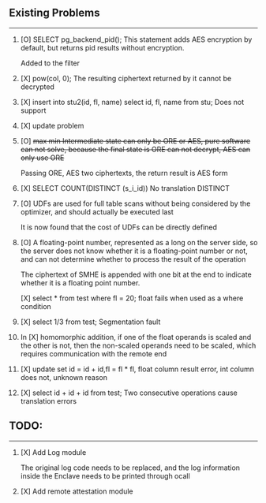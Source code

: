 ## Existing Problems

----

1. [O] SELECT pg_backend_pid();  This statement adds AES encryption by default, but returns pid results without encryption.

   Added to the filter

2. [X] pow(col, 0); The resulting ciphertext returned by it cannot be decrypted

3. [X] insert into stu2(id, fl, name) select id, fl, name from stu;  Does not support

4. [X] update problem

5. [O] ~~max min Intermediate state can only be ORE or AES, pure software can not solve, because the final state is ORE can not decrypt, AES can only use ORE~~

   Passing ORE, AES two ciphertexts, the return result is AES form

6. [X] SELECT COUNT(DISTINCT (s_i_id)) No translation DISTINCT

7. [O] UDFs are used for full table scans without being considered by the optimizer, and should actually be executed last

   It is now found that the cost of UDFs can be directly defined

8. [O] A floating-point number, represented as a long on the server side, so the server does not know whether it is a floating-point number or not, and can not determine whether to process the result of the operation

   The ciphertext of SMHE is appended with one bit at the end to indicate whether it is a floating point number.

   [X] select * from test where fl = 20;  float fails when used as a where condition

9. [X] select 1/3 from test;  Segmentation fault

10. In [X] homomorphic addition, if one of the float operands is scaled and the other is not, then the non-scaled operands need to be scaled, which requires communication with the remote end

11. [X] update set id = id + id,fl = fl * fl, float column result error, int column does not, unknown reason

12. [X] select id + id + id from test;  Two consecutive operations cause translation errors

## TODO:

------

1. [X] Add Log module

   The original log code needs to be replaced, and the log information inside the Enclave needs to be printed through ocall

2.  [X] Add remote attestation module
